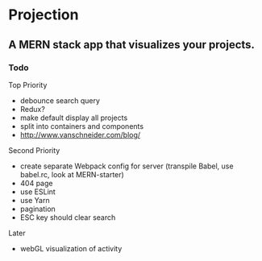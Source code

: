 # Projection
## A MERN stack app that visualizes your projects.



### Todo
Top Priority
* debounce search query
* Redux?
* make default display all projects
* split into containers and components
* http://www.vanschneider.com/blog/

Second Priority
* create separate Webpack config for server (transpile Babel, use babel.rc, look at MERN-starter)
* 404 page
* use ESLint
* use Yarn
* pagination
* ESC key should clear search

Later
* webGL visualization of activity
